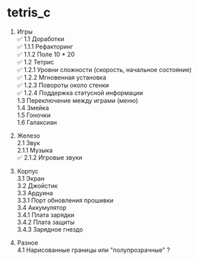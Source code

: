 # tetris_c

1. Игры  
✅ 1.1 Доработки  
✅ 1.1.1 Рефакторинг  
✅ 1.1.2 Поле 10 * 20  
✅ 1.2 Тетрис  
✅ 1.2.1 Уровни сложности (скорость, начальное состояние)  
✅ 1.2.2 Мгновенная установка  
✅ 1.2.3 Повороты около стенки  
✅ 1.2.4 Поддержка статусной информации  
1.3 Переключение между играми (меню)  
1.4 Змейка  
1.5 Гоночки  
1.6 Галаксиан  

2. Железо  
2.1 Звук  
2.1.1 Музыка  
✅ 2.1.2 Игровые звуки

3. Корпус  
3.1 Экран  
3.2 Джойстик  
3.3 Ардуина  
3.3.1 Порт обновления прошивки  
3.4 Аккумулятор  
3.4.1 Плата зарядки  
3.4.2 Плата защиты  
3.4.3 Зарядное гнездо  

4. Разное  
4.1 Нарисованные границы или "полупрозрачные" ?  
